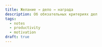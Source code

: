 ```yaml
---
title: Желание → дело → награда
description: Об обязательных критериях дел
tags:
  - notes
  - productivity
  - motivation
draft: true
---
```

